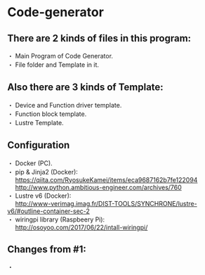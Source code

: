 # Code-generator
## There are 2 kinds of files in this program:
・ Main Program of Code Generator. <br />
・ File folder and Template in it. <br />

## Also there are 3 kinds of Template:
・ Device and Function driver template. <br />
・ Function block template. <br />
・ Lustre Template.

## Configuration
・ Docker (PC). <br />
・ pip & Jinja2 (Docker): <br />
&emsp; https://qiita.com/RyosukeKamei/items/eca9687162b7fe122094 <br />
&emsp; http://www.python.ambitious-engineer.com/archives/760 <br />
・ Lustre v6 (Docker): <br />
&emsp; http://www-verimag.imag.fr/DIST-TOOLS/SYNCHRONE/lustre-v6/#outline-container-sec-2 <br />
・ wiringpi library (Raspbeery Pi): <br />
&emsp; http://osoyoo.com/2017/06/22/intall-wiringpi/ <br />

## Changes from #1:
・ <br />
